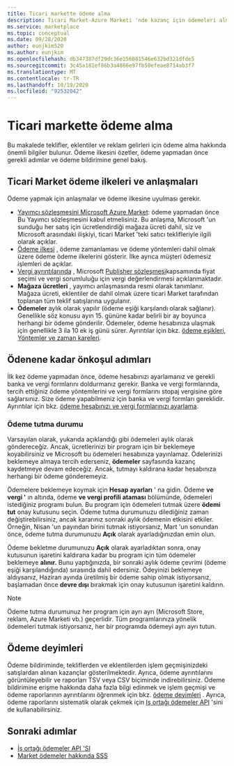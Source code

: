 ```yaml
---
title: Ticari markette ödeme alma
description: Ticari Market-Azure Marketi 'nde kazanç için ödemeleri alma hakkında bilgi edinin. Ödeme ilkesi, ödeme tutma durumu ve ödeme deyimlerini içerir.
ms.service: marketplace
ms.topic: conceptual
ms.date: 09/28/2020
author: eunjkim520
ms.author: eunjkim
ms.openlocfilehash: db347387df29dc36e256881546e632bd321dfde5
ms.sourcegitcommit: 3c45a181ef86b3a4866e97fb50efeae8714ab3f7
ms.translationtype: MT
ms.contentlocale: tr-TR
ms.lasthandoff: 10/19/2020
ms.locfileid: "92532042"
---
```

# <a name="getting-paid-in-the-commercial-marketplace"></a>Ticari markette ödeme alma

Bu makalede teklifler, eklentiler ve reklam gelirleri için ödeme alma hakkında önemli bilgiler bulunur. Ödeme ilkesini özetler, ödeme yapmadan önce gerekli adımlar ve ödeme bildirimine genel bakış.

## <a name="commercial-marketplace-payout-policies-and-agreements"></a>Ticari Market ödeme ilkeleri ve anlaşmaları

Ödeme yapmak için anlaşmalar ve ödeme ilkesine uyulması gerekir.

- [Yayımcı sözleşmesini Microsoft Azure Market](https://go.microsoft.com/fwlink/p/?LinkID=699560): ödeme yapmadan önce Bu Yayımcı sözleşmesini kabul etmelisiniz. Bu anlaşma, Microsoft 'un sunduğu her satış için ücretlendirdiği mağaza ücreti dahil, siz ve Microsoft arasındaki ilişkiyi, ticari Market 'teki satıcı teklifleriyle ilgili olarak açıklar.
- [Ödeme ilkesi](payout-policy-details.md) , ödeme zamanlaması ve ödeme yöntemleri dahil olmak üzere ödeme ödeme ilkelerini gösterir. İlke ayrıca müşteri ödemesiz işlemleri de açıklar.
- [Vergi ayrıntılarında](tax-details-marketplace.md) , Microsoft [Publisher sözleşmesi](https://go.microsoft.com/fwlink/p/?LinkID=699560)kapsamında fiyat seçimi ve vergi sorumluluğu için vergi değerlendirmesi açıklanmaktadır.
- **Mağaza ücretleri** , yayımcı anlaşmasında resmi olarak tanımlanır. Mağaza ücreti, eklentiler de dahil olmak üzere ticari Market tarafından toplanan tüm teklif satışlarına uygulanır.
- **Ödemeler** aylık olarak yapılır (ödeme eşiği karşılandı olarak sağlanır). Genellikle söz konusu ayın 15. gününe kadar belirli bir ay boyunca herhangi bir ödeme gönderilir. Ödemeler, ödeme hesabınıza ulaşmak için genellikle 3 ila 10 ek iş günü sürer. Ayrıntılar için bkz. [ödeme eşikleri, Yöntemler ve zaman kareleri](payment-thresholds-methods-timeframes.md).

## <a name="prerequisite-steps-before-getting-paid"></a>Ödenene kadar önkoşul adımları

İlk kez ödeme yapmadan önce, ödeme hesabınızı ayarlamanız ve gerekli banka ve vergi formlarını doldurmanız gerekir. Banka ve vergi formlarında, tercih ettiğiniz ödeme yöntemlerini ve vergi formlarını stopaj vergisine göre sağlarsınız. Size ödeme yapabilmeniz için banka ve vergi formları gereklidir. Ayrıntılar için bkz. [ödeme hesabınızı ve vergi formlarınızı ayarlama](set-up-your-payout-account.md).

### <a name="payout-hold-status"></a>Ödeme tutma durumu

Varsayılan olarak, yukarıda açıklandığı gibi ödemeleri aylık olarak göndereceğiz. Ancak, ücretlerinizi bir program için bir beklemeye koyabilirsiniz ve Microsoft bu ödemeleri hesabınıza yayınlamaz. Ödelerinizi beklemeye almaya tercih ederseniz, **ödemeler** sayfasında kazanç kaydetmeye devam edeceğiz. Ancak, tutmayı kaldırana kadar hesabınıza herhangi bir ödeme gönderemeyiz.

Ödemelere beklemeye koymak için **Hesap ayarları** ' na gidin. Ödeme **ve vergi '** ın altında, ödeme **ve vergi profili ataması** bölümünde, ödemeleri istediğiniz programı bulun. Bu program için ödemeleri tutmak üzere **ödemi tut** onay kutusunu seçin. Ödeme tutma durumunuzu dilediğiniz zaman değiştirebilirsiniz, ancak kararınız sonraki aylık ödemenin etkisini etkiler. Örneğin, Nisan 'un payından birini tutmak istiyorsanız, Mart 'un sonundan önce, ödeme tutma durumunuzu **Açık** olarak ayarladığınızdan emin olun.

Ödeme bekletme durumunuzu **Açık** olarak ayarladıktan sonra, onay kutusunun işaretini kaldırana kadar bu program için tüm ödemeler beklemeye **alınır.** Bunu yaptığınızda, bir sonraki aylık ödeme çevrimi (ödeme eşiği karşılandığında) sırasında dahil edersiniz. Ödeyinizi beklemeye aldıysanız, Haziran ayında üretilmiş bir ödeme sahip olmak istiyorsanız, başlamadan önce **devre dışı** bırakmak için onay kutusunun işaretini kaldırın.

>[!Note]
> Ödeme tutma durumunuz her program için ayrı ayrı (Microsoft Store, reklam, Azure Marketi vb.) geçerlidir. Tüm programlarınıza yönelik ödemeleri tutmak istiyorsanız, her bir programda ödemeyi ayrı ayrı tutun.

## <a name="payout-statements"></a>Ödeme deyimleri

Ödeme bildiriminde, tekliflerden ve eklentilerden işlem geçmişinizdeki satışlardan alınan kazançlar gösterilmektedir. Ayrıca, ödeme ayrıntılarını görüntüleyebilir ve raporları TSV veya CSV biçiminde indirebilirsiniz. Ödeme bildirimine erişme hakkında daha fazla bilgi edinmek ve işlem geçmişi ve ödeme raporlarının ayrıntılarını öğrenmek için bkz. [ödeme deyimleri](payout-statement.md) . Ayrıca, ödeme raporlarını sistematik olarak çekmek için [Iş ortağı ödemeler API](https://apidocs.microsoft.com/services/partnerpayouts) 'sini de kullanabilirsiniz.

## <a name="next-steps"></a>Sonraki adımlar

- [İş ortağı ödemeler API 'SI](https://apidocs.microsoft.com/services/partnerpayouts)
- [Market ödemeler hakkında SSS](payout-faq.md)
